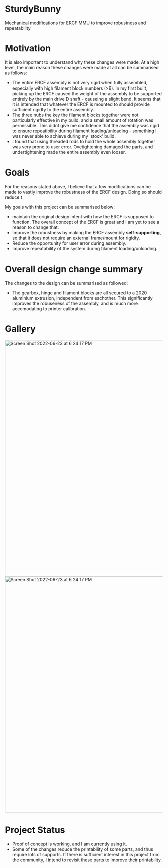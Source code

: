 # SturdyBunny
Mechanical modifications for ERCF MMU to improve robustness and repeatability

# Motivation

It is also important to understand why these changes were made. At a high level, the main reason these changes were made at all can be summarised as follows:

- The entire ERCF assembly is not very rigid when fully assembled, especially with high filament block numbers (>6). In my first built, picking up the ERCF caused the weight of the assembly to be supported entirely by the main drive D shaft - causeing a slight bend. It seems that it is intended that whatever the ERCF is mounted to should provide sufficient rigidty to the entire assembly.
- The three nubs the key the filament blocks together were not particularly effective in my build, and a small amount of rotation was permissible. This didnt give me confidence that the assembly was rigid to ensure repeatibility during filament loading/unloading - something I was never able to achieve during my 'stock' build.
- I found that using threaded rods to hold the whole assembly together was very prone to user error. Ovetightening damaged the parts, and undertightening made the entire assembly even looser.

# Goals

For the reasons stated above, I believe that a few modifications can be made to vastly improve the robustness of the ERCF design. Doing so should reduce t

My goals with this project can be summarised below:
- maintain the original design intent with how the ERCF is supposed to function. The overall concept of the ERCF is great and I am yet to see a reason to change that.
- Improve the robustness by making the ERCF assembly **self-supporting,** so that it does not require an external frame/mount for rigidty.
- Reduce the opportunity for user error during assembly.
- Improve repeatability of the system during filament loading/unloading.


# Overall design change summary

The changes to the design can be summarised as followed:
- The gearbox, hinge and filament blocks are all secured to a 2020 aluminium extrusion, independent from eachother. This significantly improves the robuseness of the assembly, and is much more accomodating to printer calibration.


# Gallery

<img width="751" alt="Screen Shot 2022-06-23 at 6 24 17 PM" src="https://user-images.githubusercontent.com/12782053/219339445-99551fb0-b9c3-44d8-9530-d1575f7b84d0.png">

<img width="751" alt="Screen Shot 2022-06-23 at 6 24 17 PM" src="https://user-images.githubusercontent.com/12782053/219339421-af12978a-4316-4073-a3a8-409226749ea3.png">

# Project Status

- Proof of concept is working, and I am currently using it.
- Some of the changes reduce the printability of some parts, and thus require lots of supports. If there is sufficient interest in this project from the community, I intend to revisit these parts to improve their printability.


